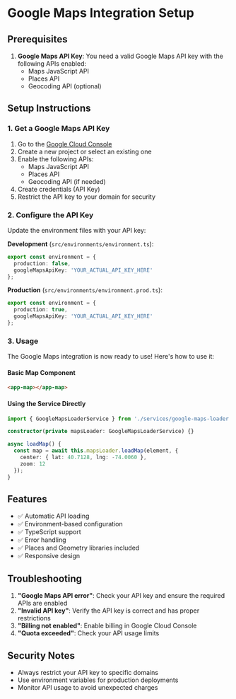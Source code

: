 # Google Maps Integration Setup

## Prerequisites

1. **Google Maps API Key**: You need a valid Google Maps API key with the following APIs enabled:
   - Maps JavaScript API
   - Places API
   - Geocoding API (optional)

## Setup Instructions

### 1. Get a Google Maps API Key

1. Go to the [Google Cloud Console](https://console.cloud.google.com/)
2. Create a new project or select an existing one
3. Enable the following APIs:
   - Maps JavaScript API
   - Places API
   - Geocoding API (if needed)
4. Create credentials (API Key)
5. Restrict the API key to your domain for security

### 2. Configure the API Key

Update the environment files with your API key:

**Development** (`src/environments/environment.ts`):
```typescript
export const environment = {
  production: false,
  googleMapsApiKey: 'YOUR_ACTUAL_API_KEY_HERE'
};
```

**Production** (`src/environments/environment.prod.ts`):
```typescript
export const environment = {
  production: true,
  googleMapsApiKey: 'YOUR_ACTUAL_API_KEY_HERE'
};
```

### 3. Usage

The Google Maps integration is now ready to use! Here's how to use it:

#### Basic Map Component

```html
<app-map></app-map>
```

#### Using the Service Directly

```typescript
import { GoogleMapsLoaderService } from './services/google-maps-loader.service';

constructor(private mapsLoader: GoogleMapsLoaderService) {}

async loadMap() {
  const map = await this.mapsLoader.loadMap(element, {
    center: { lat: 40.7128, lng: -74.0060 },
    zoom: 12
  });
}
```

## Features

- ✅ Automatic API loading
- ✅ Environment-based configuration
- ✅ TypeScript support
- ✅ Error handling
- ✅ Places and Geometry libraries included
- ✅ Responsive design

## Troubleshooting

1. **"Google Maps API error"**: Check your API key and ensure the required APIs are enabled
2. **"Invalid API key"**: Verify the API key is correct and has proper restrictions
3. **"Billing not enabled"**: Enable billing in Google Cloud Console
4. **"Quota exceeded"**: Check your API usage limits

## Security Notes

- Always restrict your API key to specific domains
- Use environment variables for production deployments
- Monitor API usage to avoid unexpected charges 